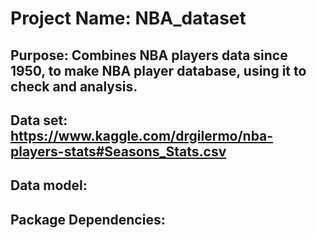 # Project Name: NBA_dataset

## Purpose: Combines NBA players data since 1950, to make NBA player database, using it to check and analysis.

## Data set: https://www.kaggle.com/drgilermo/nba-players-stats#Seasons_Stats.csv

## Data model: 

## Package Dependencies:
